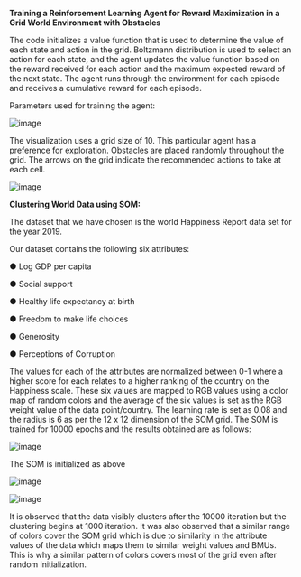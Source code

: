 
<a name="br1"></a>**Training a Reinforcement Learning Agent for Reward Maximization in a
Grid World Environment with Obstacles**

The code initializes a value function that is used to determine the value of each state and action in the grid. Boltzmann distribution is used to select an action for each state, and the agent updates the value function based on the reward received for each action and the maximum expected reward of the next state. The agent runs through the environment for each episode and receives a cumulative reward for each episode.

Parameters used for training the agent:

![image](https://github.com/aa05420/RL-and-SOMs/assets/62726090/7ab0d60c-0d59-45f1-ba79-681d26652c95)

The visualization uses a grid size of 10. This particular agent has a preference for exploration. Obstacles are placed randomly throughout the grid. The arrows on the grid indicate the recommended actions to take at each cell.

![image](https://github.com/aa05420/RL-and-SOMs/assets/62726090/29d628a6-7140-43d4-b8c8-fa1167ebae08)



<a name="br2"></a>**Clustering World Data using SOM:**

The dataset that we have chosen is the world Happiness Report data set for the year 2019.

Our dataset contains the following six attributes:

● Log GDP per capita

● Social support

● Healthy life expectancy at birth

● Freedom to make life choices

● Generosity

● Perceptions of Corruption

The values for each of the attributes are normalized between 0-1 where a higher score for each relates to a higher ranking of the country on the Happiness scale. These six values are mapped to RGB values using a color map of random colors and the average of the six values is set as the RGB weight value of the data point/country. The learning rate is set as 0.08 and the radius is 6 as per the 12 x 12 dimension of the SOM grid. The SOM is trained for 10000 epochs and the results obtained are as follows:

![image](https://github.com/aa05420/RL-and-SOMs/assets/62726090/f7f3823a-d9c2-4576-9f8a-1be29080805d)

<a name="br3"></a>The SOM is initialized as above

![image](https://github.com/aa05420/RL-and-SOMs/assets/62726090/134ca170-4d73-42b7-9402-0b539ef5fcfe)

![image](https://github.com/aa05420/RL-and-SOMs/assets/62726090/86ddcc91-0d7d-4dd4-a7d0-a1edee1c1651)
<a name="br4"></a>
<a name="br5"></a>

It is observed that the data visibly clusters after the 10000 iteration but the
clustering begins at 1000 iteration. It was also observed that a similar range of colors cover the SOM grid which is due to similarity in the attribute values of the data which maps them to similar weight values and BMUs. This is why a similar pattern of colors covers most of the grid even after random initialization.





